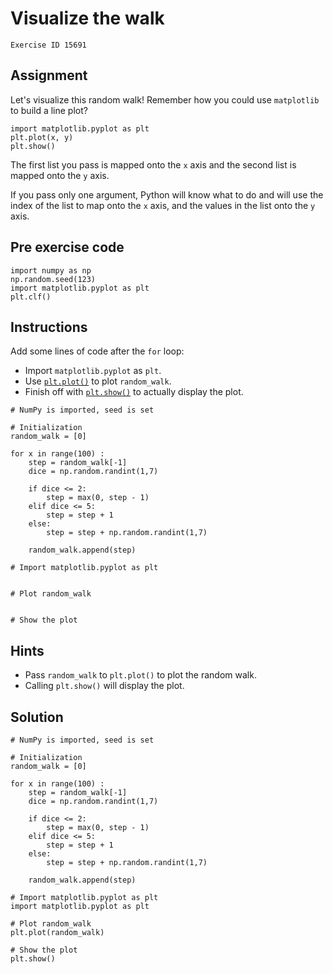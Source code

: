 
#  Visualize the walk

```
Exercise ID 15691
```

##  Assignment 

Let's visualize this random walk! Remember how you could use `matplotlib` to build a line plot?

```
import matplotlib.pyplot as plt
plt.plot(x, y)
plt.show()

```

The first list you pass is mapped onto the `x` axis and the second list is mapped onto the `y` axis.

If you pass only one argument, Python will know what to do and will use the index of the list to map onto the `x` axis, and the values in the list onto the `y` axis.

##  Pre exercise code 

```
import numpy as np
np.random.seed(123)
import matplotlib.pyplot as plt
plt.clf()
```



##  Instructions 

Add some lines of code after the `for` loop:

- Import `matplotlib.pyplot` as `plt`.
- Use [`plt.plot()`](https://matplotlib.org/stable/api/_as_gen/matplotlib.pyplot.plot.html) to plot `random_walk`.
- Finish off with [`plt.show()`](https://matplotlib.org/stable/api/_as_gen/matplotlib.pyplot.show.html) to actually display the plot.



```
# NumPy is imported, seed is set

# Initialization
random_walk = [0]

for x in range(100) :
    step = random_walk[-1]
    dice = np.random.randint(1,7)

    if dice <= 2:
        step = max(0, step - 1)
    elif dice <= 5:
        step = step + 1
    else:
        step = step + np.random.randint(1,7)

    random_walk.append(step)

# Import matplotlib.pyplot as plt


# Plot random_walk


# Show the plot

```

##  Hints 

- Pass `random_walk` to `plt.plot()` to plot the random walk.
- Calling `plt.show()` will display the plot.



##  Solution 

```
# NumPy is imported, seed is set

# Initialization
random_walk = [0]

for x in range(100) :
    step = random_walk[-1]
    dice = np.random.randint(1,7)

    if dice <= 2:
        step = max(0, step - 1)
    elif dice <= 5:
        step = step + 1
    else:
        step = step + np.random.randint(1,7)

    random_walk.append(step)

# Import matplotlib.pyplot as plt
import matplotlib.pyplot as plt

# Plot random_walk
plt.plot(random_walk)

# Show the plot
plt.show()
```


